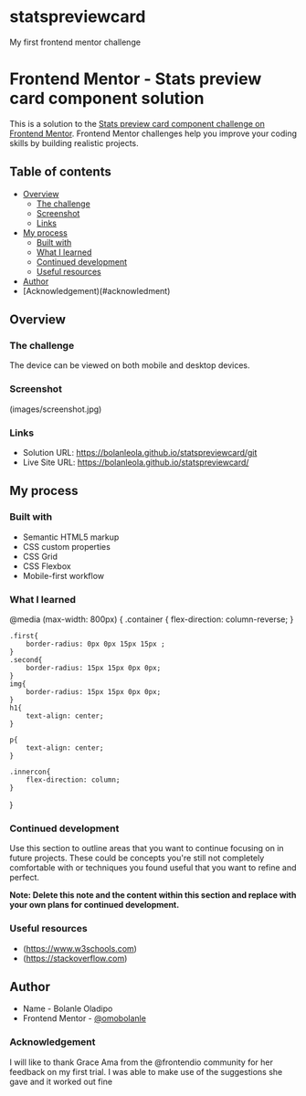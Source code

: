 # statspreviewcard
My first frontend mentor challenge
# Frontend Mentor - Stats preview card component solution

This is a solution to the [Stats preview card component challenge on Frontend Mentor](https://www.frontendmentor.io/challenges/stats-preview-card-component-8JqbgoU62). Frontend Mentor challenges help you improve your coding skills by building realistic projects. 

## Table of contents

- [Overview](#overview)
  - [The challenge](#the-challenge)
  - [Screenshot](#screenshot)
  - [Links](#links)
- [My process](#my-process)
  - [Built with](#built-with)
  - [What I learned](#what-i-learned)
  - [Continued development](#continued-development)
  - [Useful resources](#useful-resources)
- [Author](#author)
- [Acknowledgement)(#acknowledment)


## Overview

### The challenge

The device can be viewed on both mobile and desktop devices.

### Screenshot

(images/screenshot.jpg)


### Links

- Solution URL: https://bolanleola.github.io/statspreviewcard/git
- Live Site URL: https://bolanleola.github.io/statspreviewcard/

## My process

### Built with

- Semantic HTML5 markup
- CSS custom properties
- CSS Grid
- CSS Flexbox
- Mobile-first workflow


### What I learned

@media (max-width: 800px) {
    .container {
      flex-direction: column-reverse;
    }

    .first{
        border-radius: 0px 0px 15px 15px ;
    }
    .second{
        border-radius: 15px 15px 0px 0px;
    }
    img{
        border-radius: 15px 15px 0px 0px;
    }
    h1{
        text-align: center;
    }

    p{
        text-align: center;
    }

    .innercon{
        flex-direction: column;
    }
  }
### Continued development

Use this section to outline areas that you want to continue focusing on in future projects. These could be concepts you're still not completely comfortable with or techniques you found useful that you want to refine and perfect.

**Note: Delete this note and the content within this section and replace with your own plans for continued development.**

### Useful resources

- (https://www.w3schools.com) 
- (https://stackoverflow.com)


## Author

- Name - Bolanle Oladipo
- Frontend Mentor - [@omobolanle](https://www.frontendmentor.io/profile/omobolanle)


### Acknowledgement

I will like to thank Grace Ama from the @frontendio community for her feedback on my first trial. I was able to make use of the suggestions she gave and it worked out fine

